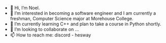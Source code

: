 - 👋 Hi, I’m Noel.
- 👀 I’m interested in becoming a software engineer and I am currently a freshman, Computer Science major at Morehouse College. 
- 🌱 I’m currently learning C++ and plan to take a course in Python shortly.
- 💞️ I’m looking to collaborate on ...
- 📫 How to reach me: discord - hesway

<!---
JxyGoBrxzy/JxyGoBrxzy is a ✨ special ✨ repository because its `README.md` (this file) appears on your GitHub profile.
You can click the Preview link to take a look at your changes.
--->

